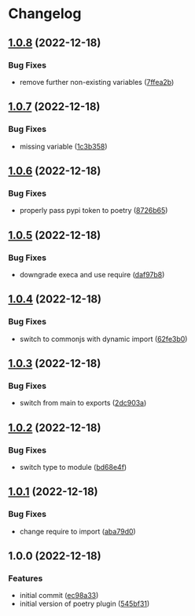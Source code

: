 # Changelog

## [1.0.8](https://github.com/cihelper/semanticrelease-plugin-poetry/compare/v1.0.7...v1.0.8) (2022-12-18)


### Bug Fixes

* remove further non-existing variables ([7ffea2b](https://github.com/cihelper/semanticrelease-plugin-poetry/commit/7ffea2bca43ccdbf9b10fc24188f60f8ea7df722))

## [1.0.7](https://github.com/cihelper/semanticrelease-plugin-poetry/compare/v1.0.6...v1.0.7) (2022-12-18)


### Bug Fixes

*  missing variable ([1c3b358](https://github.com/cihelper/semanticrelease-plugin-poetry/commit/1c3b358e4c79a073191f460da49fd8cc6407a31b))

## [1.0.6](https://github.com/cihelper/semanticrelease-plugin-poetry/compare/v1.0.5...v1.0.6) (2022-12-18)


### Bug Fixes

* properly pass pypi token to poetry ([8726b65](https://github.com/cihelper/semanticrelease-plugin-poetry/commit/8726b651f1dab1cfc22ee45a17d7bc2e809d9d60))

## [1.0.5](https://github.com/cihelper/semanticrelease-plugin-poetry/compare/v1.0.4...v1.0.5) (2022-12-18)


### Bug Fixes

* downgrade execa and use require ([daf97b8](https://github.com/cihelper/semanticrelease-plugin-poetry/commit/daf97b83309b9f4b19d617bf6c508a4ce9c181b4))

## [1.0.4](https://github.com/cihelper/semanticrelease-plugin-poetry/compare/v1.0.3...v1.0.4) (2022-12-18)


### Bug Fixes

* switch to commonjs with dynamic import ([62fe3b0](https://github.com/cihelper/semanticrelease-plugin-poetry/commit/62fe3b0b35278cd2fa2aabcef21f6cebaa905413))

## [1.0.3](https://github.com/cihelper/semanticrelease-plugin-poetry/compare/v1.0.2...v1.0.3) (2022-12-18)


### Bug Fixes

* switch from main to exports ([2dc903a](https://github.com/cihelper/semanticrelease-plugin-poetry/commit/2dc903ae48a0597c551297616050de75c756a464))

## [1.0.2](https://github.com/cihelper/semanticrelease-plugin-poetry/compare/v1.0.1...v1.0.2) (2022-12-18)


### Bug Fixes

* switch type to module ([bd68e4f](https://github.com/cihelper/semanticrelease-plugin-poetry/commit/bd68e4facad0d26be88f0c0995b27d72780a5312))

## [1.0.1](https://github.com/cihelper/semanticrelease-plugin-poetry/compare/v1.0.0...v1.0.1) (2022-12-18)


### Bug Fixes

* change require to import ([aba79d0](https://github.com/cihelper/semanticrelease-plugin-poetry/commit/aba79d0fba517fe8a02df16f8799394c07a03a7d))

## 1.0.0 (2022-12-18)


### Features

* initial commit ([ec98a33](https://github.com/cihelper/semanticrelease-plugin-poetry/commit/ec98a33a71aaec64ba528189b4d06ce343c248bb))
* initial version of poetry plugin ([545bf31](https://github.com/cihelper/semanticrelease-plugin-poetry/commit/545bf31c0adc4371b9e558784dafecd5a4e56aea))
